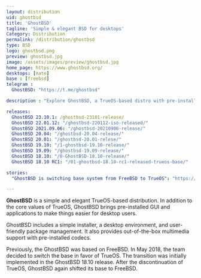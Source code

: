 ```yaml
---
layout: distribution
uid: ghostbsd
title: 'GhostBSD'
tagline: 'Simple & elegant BSD for desktops'
Category: Distribution
permalink: /distribution/ghostbsd
type: BSD
logo: ghostbsd.png
preview: ghostbsd.jpg
image: /assets/images/preview/ghostbsd.jpg
home_page: https://www.ghostbsd.org/
desktops: [mate]
base : [freebsd]
telegram : 
  GhostBSD: "https://t.me/ghostbsd"

description : "Explore GhostBSD, a TrueOS-based distro with pre-installed GUI, user-friendly tools, and multimedia support. Make the switch today!"

releases:
  GhostBSD 23.10.1: /ghostbsd-23101-release/
  GhostBSD 22.01.12: "/ghostbsd-220112-iso-released/"
  GhostBSD 2021.09.06: "/ghostbsd-20210906-release/"
  GhostBSD 20.04: "/ghostbsd-20.04-release/"
  GhostBSD 20.01: "/ghostbsd-20.01-relese/"
  GhostBSD 19.10: "/1-ghostbsd-19.10-release/"
  GhostBSD 19.09: "/ghostbsd-19.09-release/"
  GhostBSD 18.10: "/0-GhostBSD-18.10-release/"
  GhostBSD 18.10 RC1: "/01-ghostbsd-18.10-rc1-released-trueos-base/"

stories:
  "GhostBSD is switching base system from FreeBSD to TrueOS": "https://open-source-feed.blogspot.com/2018/05/ghostbsd-is-switching-base-system-from.html"

---
```


**GhostBSD** is a simple and elegant TrueOS-based distribution. In addition to the core values of TrueOS, GhostBSD brings pre-installed GUI and applications to make things easier for desktop users.

GhostBSD includes a simple installer, a desktop environment,  and user-friendly package management. It also provides out-of-the-box multimedia support with pre-installed codecs.

Previously, the GhostBSD was based on FreeBSD. In May 2018, the team decided to switch the base in favor of TrueOS. The transition was initially implemented in the GhostBSD 18.10 release. After the discontinuation of TrueOS, GhostBSD again shifted its base to FreeBSD.